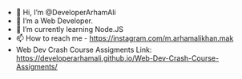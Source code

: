- 👋 Hi, I’m @DeveloperArhamAli
- 👀 I’m a Web Developer.
- 🌱 I’m currently learning Node.JS
- 📫 How to reach me - https://instagram.com/m.arhamalikhan.mak
- Web Dev Crash Course Assigments Link: https://developerarhamali.github.io/Web-Dev-Crash-Course-Assigments/

<!---
DeveloperArhamAli/DeveloperArhamAli is a ✨ special ✨ repository because its `README.md` (this file) appears on your GitHub profile.
You can click the Preview link to take a look at your changes.
--->
